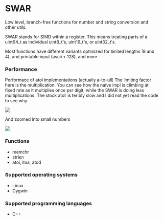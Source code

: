 # SWAR
Low level, branch-free functions for number and string conversion and other utils.

SWAR stands for SIMD within a register. This means treating parts of a uint64_t as individual uint8_t's, uint16_t's, or uint32_t's.

Most functions have different variants optimized for limited lengths (8 and 4), and printable input (ascii < 128), and more

### Performance
Performace of atoi implementations (actually a-to-ull)
The limiting factor here is the multiplication. You can see how the naive impl is climbing at fixed rate as it multiplies once per digit, while the SWAR is doing less multiplications.
The stock atoll is teribly slow and I did not yet read the code to see why.

<img src="https://lh3.googleusercontent.com/KeHaQM5RM2_hS6Gf8MEtRlV4EgVwnJBqLnxMinczB67XUaR8wXyriYNrqY4ukYBE0aGNQ4TDA31f1MIP57j4r78zmeYk3OAqFySu2yfHQClDhxMnm86ACtUVI6EQSGX7aF0HgTYD3Cg=w2400">

And zoomed into small numbers

<img src="https://lh3.googleusercontent.com/QG7M04TQueHiBw9WJcpYyNCZHpcc2DT3LdUL5EmCX_wJZqZlHrbTrIVcuWkzbxGrM73bZed_hJh_ocGVgOTiUFJXwCaFG-4FJQXFsxG6MB7bw79MzYZi6N-FHU_xo1ZCHSMBAFW-DHM=w2400">



### Functions
* memchr
* strlen
* atoi, itoa, atod

### Supported operating systems
* Linux
* Cygwin

### Supported programming languages
* C++

